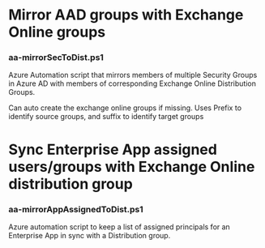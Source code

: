 # Mirror AAD groups with Exchange Online groups
### aa-mirrorSecToDist.ps1
Azure Automation script that mirrors members of multiple Security Groups in Azure AD with members of corresponding Exchange Online Distribution Groups.

Can auto create the exchange online groups if missing. Uses Prefix to identify source groups, and suffix to identify target groups

# Sync Enterprise App assigned users/groups with Exchange Online distribution group
### aa-mirrorAppAssignedToDist.ps1
Azure automation script to keep a list of assigned principals for an Enterprise App in sync with a Distribution group.
